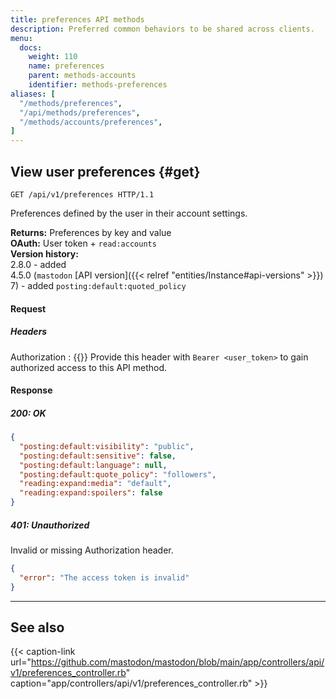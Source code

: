 ```yaml
---
title: preferences API methods
description: Preferred common behaviors to be shared across clients.
menu:
  docs:
    weight: 110
    name: preferences
    parent: methods-accounts
    identifier: methods-preferences
aliases: [
  "/methods/preferences",
  "/api/methods/preferences",
  "/methods/accounts/preferences",
]
---
```


<style>
#TableOfContents ul ul ul {display: none}
</style>

## View user preferences {#get}

```http
GET /api/v1/preferences HTTP/1.1
```

Preferences defined by the user in their account settings.

**Returns:** Preferences by key and value\
**OAuth:** User token + `read:accounts`\
**Version history:**\
2.8.0 - added\
4.5.0 (`mastodon` [API version]({{< relref "entities/Instance#api-versions" >}}) 7) - added `posting:default:quoted_policy`

#### Request

##### Headers

Authorization
: {{<required>}} Provide this header with `Bearer <user_token>` to gain authorized access to this API method.

#### Response
##### 200: OK

```json
{
  "posting:default:visibility": "public",
  "posting:default:sensitive": false,
  "posting:default:language": null,
  "posting:default:quote_policy": "followers",
  "reading:expand:media": "default",
  "reading:expand:spoilers": false
}
```

##### 401: Unauthorized

Invalid or missing Authorization header.

```json
{
  "error": "The access token is invalid"
}
```

---

## See also

{{< caption-link url="https://github.com/mastodon/mastodon/blob/main/app/controllers/api/v1/preferences_controller.rb" caption="app/controllers/api/v1/preferences_controller.rb" >}}